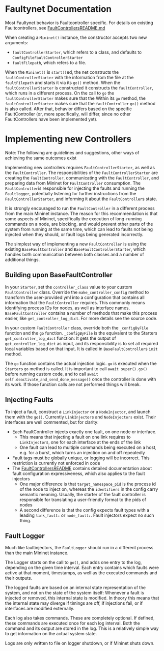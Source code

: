 # Faultynet Documentation

Most Faultynet behavior is Faultcontroller specific. For details on existing Faultcontrollers, see [FaultControllersREADME.md](FaultControllersREADME.md)

When creating a `Mininet()` instance, the constructor accepts two new arguments: 
  - `faultControllerStarter`, which refers to a class, and defaults to `ConfigFileFaultControllerStarter`
  - `faultFilepath`, which refers to a file.

When the `Mininet()` is `start()`ed, the net constructs the `faultControllerStarter` with the information from the file at the `faultFilepath` and starts
it via its `go()` method. 
When the `faultControllerStarter` is constructed it constructs the `faultController`, which runs in a different process.
On the call to `go` the `faultControllerStarter` makes sure that the
Within its `go` method, the `faultControllerStarter` makes sure that the `faultController` `go()` method is also called.
After that, behavior differs based on the specific FaultController (or, more specifically, will differ, since no other  FaultControllers have been implemented yet).

# Implementing new Controllers
Note: The following are guidelines and suggestions, other ways of achieving the same outcomes exist

Implementing new controllers requires `FaultControllerStarter`, as well as the `FaultController`. The responsibilities
of the `FaultControllerStarter` are creating the `FaultController`, communicating with the `FaultController`, and 
preparing data from Mininet for `FaultController` consumption. The `FaultController`is responsible for injecting the faults
and running the `Faultlogger`, potentially listening for further instructions from the `FaultControllerStarter`, and informing
it about the `FaultController`s state.

It is strongly encouraged to run the `FaultController` in a different process from the main Mininet instance. 
The reason for this recommendation is that some aspects of Mininet, specifically the execution of long-running commands 
on a node, are blocking, and would prevent other parts of the system from running at the same time, which can lead to 
faults not being injected when they should, or fault logs being generated incorrectly.


The simplest way of implementing a new `FaultController` is using the existing `BaseFaultController` and `BaseFaultControllerStarter`,
which handles both communication between both classes and a number of additional things.

## Building upon BaseFaultController
In your `Starter`, set the `controller_class` value to your custom `FaultController` class. Override the `make_controller_config`
method to transform the user-provided yml into a configuration that contains all information that the `FaultController`
requires. This commonly means identifying process IDs for nodes, as well as interface names.
`BaseFaultController` contains a number of methods that make this process easier, like `get_controller_log_dict`. For more details
see the source code.

In your custom `FaultController` class, override both the `_configByFile` function and the `go` function.
`_configByFile` is the equivalent to the Starters `get_controller_log_dict` function: It gets the output of `get_controller_log_dict`
as input, and its responsibility is to set all required local variables based on that input. It is called in
`BaseFaultController`s `init` method.

The `go` function contains the actual injection logic. `go` is executed when the `Starter`s `go` method is called.
It is important to call `await super().go()` before running custom code, and to call `await self.deactivate_and_send_done_message()`
once the controller is done with its work. If those function calls are not performed things will break.

## Injecting Faults
To inject a fault, construct a `LinkInjector` or a `NodeInjector`, and launch them with the `go()`.
Currently `LinkInjector`s and `NodeInjectors` exist. Their interfaces are well commented, but for clarity:
- Each FaultController injects exactly one fault, on one node or interface. 
  - This means that injecting a fault on one link requires to `LinkInjector`s, one for each interface at the ends of the link
  - One fault can lead to multiple commands being executed on a host, e.g. for a burst, which turns an injection on and off repeatedly
- Fault tags must be globally unique, or logging will be incorrect. This restriction is currently not enforced in code
- The [FaultControllersREADME](FaultControllersREADME.md) contains detailed documentation about fault configuration expressiveness, which also applies to the fault injectors
  - One major difference is that `target_namespace_pid` is the process id of the node to inject on, whereas the `identifiers` in the config carry semantic meaning. Usually, the starter of the fault controller is responsible for translating a user-friendly format to the pids of nodes
  - A second difference is that the config expects fault types with a leading `link_fault:` or `node_fault:`. Fault injectors expect no such thing.


## Fault Logger
Much like faultinjectors, the `FaultLogger` should run in a different process than the main Mininet instance.

The Logger starts on the call to `go()`, and adds one entry to the log, depending on the given time interval. 
Each entry contains which faults were active at that moment, timestamps, as well as the executed commands and their outputs.

The logged faults are based on an internal state representation of the system, and not on the state of the system itself:
Whenever a fault is injected or removed, this internal state is modified.  In theory this means that the internal state
may diverge if timings are off, if injections fail, or if interfaces are modified externally. 

Each log also takes commands. These are completely optional. If defined, these commands are executed once for each log interval.
Both the command and its output are stored in the log. This is a relatively simple way to get information on the
actual system state.

Logs are only written to file on logger shutdown, or if Mininet shuts down.

